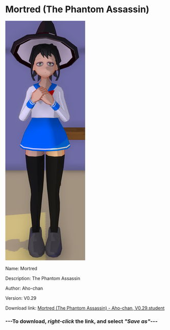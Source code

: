 # Mortred (The Phantom Assassin)

<img src = "https://raw.githubusercontent.com/Arbiter1223/Daigaku-Gurashi-Custom-Students/master/Students/Files/Mortred%20(The%20Phantom%20Assassin).png">

Name: Mortred

Description: The Phantom Assassin

Author: Aho-chan

Version: V0.29

Download link: <a href="https://raw.githubusercontent.com/Arbiter1223/Daigaku-Gurashi-Custom-Students/master/Students/Files/Mortred%20(The%20Phantom%20Assassin)%20-%20Aho-chan%2C%20V0.29.student">Mortred (The Phantom Assassin) - Aho-chan, V0.29.student</a>

### ---**To download, _right-click_ the link, and select _"Save as"_**---

